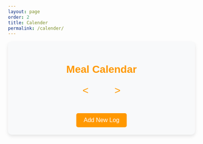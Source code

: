 ```yaml
---
layout: page
order: 2
title: Calender
permalink: /calender/
---
```


<main class="calendar-page">
    <h1>Meal Calendar</h1>
    <div class="calendar-navigation">
        <button id="prev-month" class="arrow">&lt;</button>
        <span id="current-month-year"></span>
        <button id="next-month" class="arrow">&gt;</button>
    </div>
    <div id="calendar"></div>
    <button id="add-log-button" class="btn">Add New Log</button>
</main>

<script>
    // Create a basic calendar for the current month
    const today = new Date();
    let year = today.getFullYear();
    let month = today.getMonth(); // 0 = January

    const calendarContainer = document.getElementById('calendar');

    function renderCalendar(year, month) {
        const firstDay = new Date(year, month, 1).getDay(); // Day of the week (0 = Sunday)
        const daysInMonth = new Date(year, month + 1, 0).getDate(); // Total days in the month

        let calendarHTML = '<table>';
        calendarHTML += '<thead><tr>';
        ['Sun', 'Mon', 'Tue', 'Wed', 'Thu', 'Fri', 'Sat'].forEach(day => {
            calendarHTML += `<th>${day}</th>`;
        });
        calendarHTML += '</tr></thead>';

        calendarHTML += '<tbody><tr>';

        for (let i = 0; i < firstDay; i++) {
            calendarHTML += '<td></td>'; // Empty cells for days before the first day of the month
        }

        for (let day = 1; day <= daysInMonth; day++) {
            const date = `${year}-${String(month + 1).padStart(2, '0')}-${String(day).padStart(2, '0')}`;
            calendarHTML += `<td class="calendar-day" data-date="${date}">${day}</td>`;
            if ((day + firstDay) % 7 === 0) calendarHTML += '</tr><tr>'; // New row for the next week
        }

        calendarHTML += '</tr></tbody></table>';
        calendarContainer.innerHTML = calendarHTML;
    }

    renderCalendar(year, month);

    // Add event listener to each calendar day
    // 수정된 경로를 `baseurl`에 맞춰 동적으로 처리
    calendarContainer.addEventListener('click', (e) => {
        if (e.target.classList.contains('calendar-day')) {
            const selectedDate = e.target.dataset.date;
            localStorage.setItem('selectedDate', selectedDate); // 선택한 날짜를 저장
            window.location.href = "./log.html"; // 정적 경로로 변경

        }
    });
        document.getElementById('add-log-button').addEventListener('click', () => {
            const today = new Date().toISOString().split('T')[0]; // 오늘 날짜
            localStorage.setItem('selectedDate', today); // 오늘 날짜 저장
            window.location.href = "./log.html"; // 정적 경로로 변경
        });
    
    // 현재 달과 연도를 표시하는 함수
    function updateMonthYearDisplay() {
        const monthNames = [
            'January', 'February', 'March', 'April', 'May', 'June',
            'July', 'August', 'September', 'October', 'November', 'December'
        ];
        document.getElementById('current-month-year').textContent =
            `${monthNames[month]} ${year}`;
    }

    // 이벤트 리스너 추가: 이전 달
    document.getElementById('prev-month').addEventListener('click', () => {
        month--;
        if (month < 0) {
            month = 11; // December
            year--; // Previous year
        }
        updateMonthYearDisplay();
        renderCalendar(year, month);
    });

    // 이벤트 리스너 추가: 다음 달
    document.getElementById('next-month').addEventListener('click', () => {
        month++;
        if (month > 11) {
            month = 0; // January
            year++; // Next year
        }
        updateMonthYearDisplay();
        renderCalendar(year, month);
    });

    // 초기 달과 연도 표시
    updateMonthYearDisplay();
    renderCalendar(year, month);
</script>

<style>
    main.calendar-page {
        font-family: 'Nanum Gothic Coding', monospace;
        max-width: 800px;
        margin: 0 auto;
        padding: 20px;
        text-align: center;
        background-color: #f8f9fa;
        border-radius: 10px;
        box-shadow: 0 4px 10px rgba(0, 0, 0, 0.1);
    }

    h1 {
        font-family: 'Arial', sans-serif;
        font-size: 28px;
        color: #FF9800;
        margin-bottom: 20px;
    }

    .calendar-navigation {
        display: flex;
        justify-content: center;
        align-items: center;
        margin-bottom: 20px;
    }

    .arrow {
        background-color: transparent;
        border: none;
        font-size: 28px;
        cursor: pointer;
        padding: 5px 15px;
        color: #FF9800;
    }

    .arrow:hover {
        background-color: rgba(255, 152, 0, 0.1);
        border-radius: 50%;
        transform: scale(1.2);
    }

    #current-month-year {
        font-size: 22px;
        font-weight: bold;
        color: #333;
        margin: 0 20px;
    }

    table {
        width: 100%;
        border-collapse: collapse;
        margin: 20px 0;
        background-color: white;
        border-radius: 10px;
        overflow: hidden;
        box-shadow: 0 4px 10px rgba(0, 0, 0, 0.1);
    }

    th {
        background-color: #FF9800; /* 주황색 계열 */
        color: white;
        font-weight: bold;
        padding: 10px 0;
        text-transform: uppercase;
        font-size: 14px;
    }

    td {
        width: 14.28%;
        height: 80px;
        text-align: center;
        border: 1px solid #e0e0e0;
        font-size: 16px;
        color: #555;
    }

    td.empty {
        background-color: #f0f0f0;
    }

    .calendar-day {
        cursor: pointer;
        position: relative;
        border-radius: 5px;
        transition: background-color 0.2s ease, color 0.2s ease;
    }

    .calendar-day:hover {
        background-color: #FFE0B2; /* 주황색 계열의 연한 배경 */
        color: #E65100; /* 주황색 계열의 진한 글씨 */
    }

    .calendar-day.selected {
        background-color: #FF9800; /* 주황색 계열 */
        color: white;
        font-weight: bold;
        box-shadow: inset 0 0 5px rgba(0, 0, 0, 0.2);
    }

    .btn {
        margin-top: 20px;
        padding: 10px 20px;
        font-size: 16px;
        background-color: #FF9800; /* 주황색 계열 */
        color: white;
        border: none;
        border-radius: 5px;
        cursor: pointer;
        transition: background-color 0.2s ease, transform 0.1s ease;
    }

    .btn:hover {
    background-color: #E67E22; /* 조금 더 어두운 주황색 */
    transform: scale(1.05);
    }
</style>
